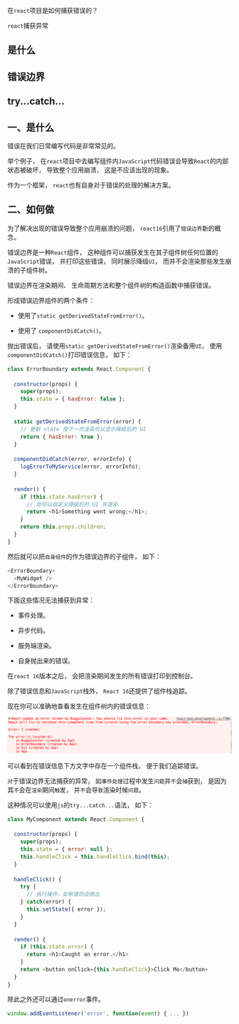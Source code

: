 在`react`项目是如何捕获错误的？

`react`捕获异常

## 是什么
## 错误边界
## try...catch...

## 一、是什么

错误在我们日常编写代码是非常常见的。

举个例子，
在`react`项目中去编写组件内`JavaScript`代码错误会导致`React`的内部状态被破坏，
导致整个应用崩溃，
这是不应该出现的现象。

作为一个框架，
`react`也有自身对于错误的处理的解决方案。

## 二、如何做

为了解决出现的错误导致整个应用崩溃的问题，
`react16`引用了`错误边界`新的概念。

错误边界是一种`React`组件，
这种组件可以捕获发生在其子组件树任何位置的`JavaScript`错误，
并打印这些错误，
同时展示降级`UI`，
而并不会渲染那些发生崩溃的子组件树。

错误边界在渲染期间、
生命周期方法和整个组件树的构造函数中捕获错误。

形成错误边界组件的两个条件：

- 使用了`static getDerivedStateFromError()`。

- 使用了 `componentDidCatch()`。

抛出错误后，
请使用`static getDerivedStateFromError()`渲染备用`UI`，
使用`componentDidCatch()`打印错误信息，
如下：

```js
class ErrorBoundary extends React.Component {

  constructor(props) {
    super(props);
    this.state = { hasError: false };
  }

  static getDerivedStateFromError(error) {
    // 更新 state 使下一次渲染可以显示降级后的 UI
    return { hasError: true };
  }

  componentDidCatch(error, errorInfo) {
    logErrorToMyService(error, errorInfo);
  }

  render() {
    if (this.state.hasError) {
      // 你可以自定义降级后的 UI 并渲染
      return <h1>Something went wrong;</h1>;
    }
    return this.props.children;
  }
}
```
然后就可以把`自身组件`的作为错误边界的子组件，
如下：
```js
<ErrorBoundary>
  <MyWidget />
</ErrorBoundary>
```
下面这些情况无法捕获到异常：

- 事件处理。

- 异步代码。

- 服务端渲染。

- 自身抛出来的错误。

在`react 16`版本之后，
会把渲染期间发生的所有错误打印到控制台。

除了错误信息和`JavaScript`栈外，
`React 16`还提供了组件栈追踪。

现在你可以准确地查看发生在组件树内的错误信息：

![追踪错误 抛出错误的 例子，你看看](../../images/react/interview/在react项目是如何捕获错误的/1.png)

可以看到在错误信息下方文字中存在一个组件栈，
便于我们追踪错误。

`对`于错误边界无法捕获的异常，
如`事件处理`过程中发生`问题`并`不`会`捕`获到，
是因为其`不`会在`渲染`期间`触`发，
并`不`会导`致`渲染时候`问题`。

这种情况可以使用`js`的`try...catch...`语法，
如下：
```js
class MyComponent extends React.Component {

  constructor(props) {
    super(props);
    this.state = { error: null };
    this.handleClick = this.handleClick.bind(this);
  }

  handleClick() {
    try {
      // 执行操作，如有错则会抛出
    } catch(error) {
      this.setState({ error });
    }
  }

  render() {
    if (this.state.error) {
      return <h1>Caught an error.</h1>
    }
    return <button onClick={this.handleClick}>Click Me</button>
  }
}
```
除此之外还可以通过`onerror`事件。

```js
window.addEventListener('error', function(event) { ... })
```




